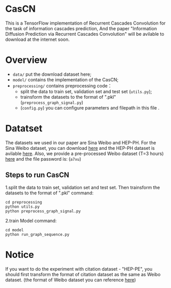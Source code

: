 # CasCN
This is a TensorFlow implementation of Recurrent Cascades Convolution for the task of information cascades prediction, And the paper "Information Diffusion Prediction via Recurrent Cascades Convolution" will be avilable to download at the internet soon.
# Overview
- `data/` put the download dataset here;
- `model/` contains the implementation of the CasCN;
- `preprocessing/` contains preprocessing code：
    * split the data to train set, validation set and test set (`utils.py`);
    * trainsform the datasets to the format of ".pkl" (`preprocess_graph_signal.py`)
    * (`config.py`) you can configure parameters and filepath in this file
    .
# Datatset
The datasets we used in our paper are Sina Weibo and HEP-PH. For the Sina Weibo dataset, you can download [here](https://github.com/CaoQi92/DeepHawkes) and the HEP-PH dataset is avilable [here](http://snap.stanford.edu/data/cit-HepPh.html).
Also, we provide a pre-processed Weibo dataset (T=3 hours) [here](https://pan.baidu.com/s/1_s3FvbEpj2piWcRqLqpb5A) and the file password is: (`a7xu`)

Steps to run CasCN
----------------------------------- 

1.split the data to train set, validation set and test set. Then trainsform the datasets to the format of ".pkl"
command: 

    cd preprocessing
    python utils.py
    python preprocess_graph_signal.py
 
2.train Model
command:

    cd model
    python run_graph_sequence.py
# Notice
 If you want to do the experiment with citation dataset - "HEP-PE", you should first transform the format of citation dataset as the same as Weibo dataset. (the format of Weibo dataset you can reference [here](https://github.com/CaoQi92/DeepHawkes))

